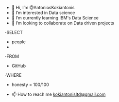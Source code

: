 - 👋 Hi, I’m @AntoniosKokiantonis
- 👀 I’m interested in Data science
- 🌱 I’m currently learning IBM's Data Science
- 💞️ I’m looking to collaborate on Data driven projects

-SELECT 
-  people
- 
-FROM
 - GitHub
 
-WHERE
 - honesty = 100/100

- 📫 How to reach me kokiantonisltd@gmail.com

<!---
AntoniosKokiantonis/AntoniosKokiantonis is a ✨ special ✨ repository because its `README.md` (this file) appears on your GitHub profile.
You can click the Preview link to take a look at your changes.
--->
